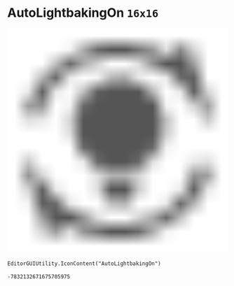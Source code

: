# AutoLightbakingOn `16x16`
<img src="/img/AutoLightbakingOn.png" width=512 height=512>

``` CSharp
EditorGUIUtility.IconContent("AutoLightbakingOn")
```
```
-7832132671675705975
```
